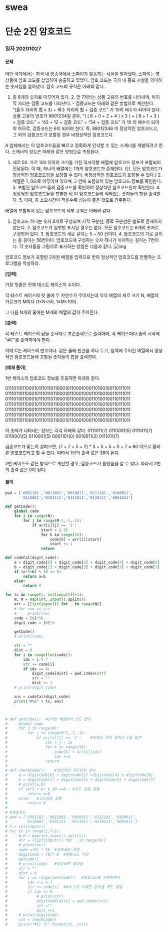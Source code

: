 # swea

# 단순 2진 암호코드

### 일자 20201027

#### 문제

어떤 국가에서는 자국 내 방송국에서 스파이가 활동하는 사실을 알아냈다. 스파이는 영상물에 암호 코드를 삽입하여 송출하고 있었다. 암호 코드는 국가 내 중요 시설을 의미하는 숫자임을 알아냈다. 암호 코드의 규칙은 아래와 같다.
 

1. 총 8개의 숫자로 이루어져 있다.  2. 앞 7자리는 상품 고유의 번호를 나타내며, 마지막 자리는 검증 코드를 나타낸다.    - 검증코드는 아래와 같은 방법으로 계산한다.    “(홀수 자리의 합 x 3) + 짝수 자리의 합 + 검증 코드” 가 10의 배수가 되어야 한다.    상품 고유의 번호가 8801234일 경우,    “( ( 8 + 0 + 2 + 4 ) x 3 ) + ( 8 + 1 + 3 ) + 검증 코드”    = “42 + 12 + 검증 코드”    = “54 + 검증 코드” 가 10 의 배수가 되어야 하므로, 검증코드는 6이 되어야 한다.    즉, 88012346 이 정상적인 암호코드고, 그 외의 검증코드가 포함된 경우 비정상적인 암호코드다.



A 업체에서는 이 암호코드들을 빠르고 정확하게 인식할 수 있는 스캐너를 개발하려고 한다. 스캐너의 성능은 아래와 같은 방법으로 측정된다.
 

1. 세로 50. 가로 100 이하의 크기를 가진 직사각형 배열에 암호코드 정보가 포함되어 전달된다. 이 때, 하나의 배열에는 1개의 암호코드가 존재한다. (단, 모든 암호코드가 정상적인 암호코드임을 보장할 수 없다. 비정상적인 암호코드가 포함될 수 있다.)  2. 배열은 1, 0으로 이루어져 있으며 그 안에 포함되어 있는 암호코드 정보를 확인한다.  3. 포함된 암호코드들의 검증코드를 확인하여 정상적인 암호코드인지 확인한다.  4. 정상적인 암호코드들을 판별한 뒤 이 암호코드들에 적혀있는 숫자들의 합을 출력한다.  5. 이때, 총 소요시간이 적을수록 성능이 좋은 것으로 간주된다.



배열에 포함되어 있는 암호코드의 세부 규칙은 아래와 같다.
 

1. 암호코드 하나는 숫자 8개로 구성되며 시작 구분선, 종료 구분선은 별도로 존재하지 않는다.  2. 암호코드가 일부만 표시된 경우는 없다. 모든 암호코드는 8개의 숫자로 구성되어 있다.  3. 암호코드의 세로 길이는 5 ~ 50 칸이다.  4. 암호코드의 가로 길이는 총 길이는 56칸이다. 암호코드에 구성하는 숫자 하나가 차지하는 길이는 7칸이다. 각 숫자들을 그림으로 표시하는 방법은 다음과 같다.  ![img](https://swexpertacademy.com/main/common/fileDownload.do?downloadType=CKEditorImages&fileId=AV2XbOo6DfkBBASl)


암호코드 정보가 포함된 2차원 배열을 입력으로 받아 정상적인 암호코드를 판별하는 프로그램을 작성하라.

**[입력]**

가장 첫줄은 전체 테스트 케이스의 수이다.

각 테스트 케이스의 첫 줄에 두 자연수가 주어지는데 각각 배열의 세로 크기 N, 배열의 가로크기 M이다 (1≤N<50, 1≤M<100).

그 다음 N개의 줄에는 M개의 배열의 값이 주어진다.

**[출력]**

각 테스트 케이스의 답을 순서대로 표준출력으로 출력하며, 각 케이스마다 줄의 시작에 “#C”를 출력하여야 한다.

이때 C는 케이스의 번호이다. 같은 줄에 빈칸을 하나 두고, 입력에 주어진 배열에서 정상적인 암호코드들에 포함된 숫자들의 합을 출력한다.

**[예제 풀이]**

1번 케이스의 암호코드 정보를 추출하면 아래와 같다.

01110110110001011101101100010110001000110100100110111011
01110110110001011101101100010110001000110100100110111011
01110110110001011101101100010110001000110100100110111011
01110110110001011101101100010110001000110100100110111011
01110110110001011101101100010110001000110100100110111011
01110110110001011101101100010110001000110100100110111011
01110110110001011101101100010110001000110100100110111011

이 숫자가 나타내는 정보는 각각 아래와 같다.
0111011(7) 0110001(5) 0111011(7) 0110001(5) 0110001(5) 0001101(0) 0010011(2) 0111011(7)

검증코드가 맞는지 살펴보면, (7 + 7 + 5 + 2) * 3 + 5 + 5 + 0 + 7 = 80 이므로 올바른 암호코드라고 할 수 있다. 따라서 1번의 출력 값은 38이 된다.

2번 케이스도 같은 방식으로 계산할 경우, 검증코드가 틀렸음을 알 수 있다. 따라서 2번의 출력 값은 0이 된다.

#### 풀이

```python
pwd = ['0001101','0011001','0010011','0111101','0100011',
       '0110001','0101111','0111011','0110111','0001011']

def getCode():
    global code
    for i in range(N):
        for j in range(M-1,-1,-1):
            if arr[i][j] == '1':
                start = j-55
                for k in range(56):
                    code[k] = arr[i][start]
                    start += 1
                return

def codeCal(digit_code):
    a = digit_code[0] + digit_code[2] + digit_code[4] + digit_code[6]
    b = digit_code[1] + digit_code[3] + digit_code[5] + digit_code[7]
    if (a*3+b) % 10 == 0:
        return a+b
    else:
        return 0

for tc in range(1, int(input())+1):
    N, M = map(int, input().split())
    arr = [list(input()) for _ in range(N)]
    # for row in arr:
    #     print(row)
    code = [0]*56
    digit_code = [0]*8

    getCode()
    # print(code)

    str = ""
    dist = 0
    for i in range(len(code)):
        idx = i % 7
        str += code[i]
        if idx == 6:
            digit_code[dist] = pwd.index(str)
            str = ""
            dist += 1
    # print(digit_code)

    ans = codeCal(digit_code)
    print("#%d" % tc, ans)



# def getCode():  #2차원 배열에서 코드 얻기
#     global code
#     for i in range(N):
#         for j in range(M-1,-1,-1):
#             if arr[i][j] == '1':    #뒤에서 부터 읽어서 1을 발견
#                 idx = j - 55
#                 for k in range(56):
#                     code[k] = arr[i][idx]
#                     idx +=1
#                 return
#
# def checkCode():    #정상적인 코드인지 검사
#     a = digitCode[0] + digitCode[2] +digitCode[4] + digitCode[6]
#     b = digitCode[1] + digitCode[3] + digitCode[5] + digitCode[7]
#     # print(a,b)
#     if (a*3 + b) % 10 ==0 : #코드 검증 잘됨
#         return a+b
#     else:   #코드검증 실패
#         return 0
#
# #암호코드
# pwd = ['0001101','0011001','0010011','0111101','0100011',
#        '0110001','0101111','0111011','0110111','0001011']
# T = int(input())
# for tc in range(1,T+1):
#     N,M = map(int,input().split())
#     arr = [list(input()) for _ in range(N)]
#     # print(arr)
#     code =[0] * 56  #암호코드 저장
#     digitCode = [0]* 8  #변환코드 저장
#     getCode()
#     # print(code)   #암호코드 찾아냄
#     str = ""
#     dist = 0
#     for i in range(len(code)):  #암호코드를 순회하면서
#         idx = i % 7
#         str += code[i]  #0과 1로 이뤄진 문자열 코드 생성
#         if idx == 6:
#             # print(str)
#             digitCode[dist] = pwd.index(str)
#             str =""
#             dist +=1
#     # print(digitCode)
#     cnt = checkCode()
#     print("#{} {}".format(tc, cnt))
```

